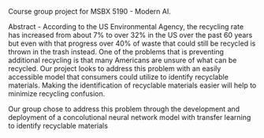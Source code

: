 Course group project for MSBX 5190 - Modern AI. 


Abstract - According to the US Environmental Agency, the recycling rate has increased from about 7% to over 32% in the US over the past 60 years but even with that progress over 40% of waste that could still be recycled is thrown in the trash instead. One of the problems that is preventing additional recycling is that many Americans are unsure of what can be recycled. Our project looks to address this problem with an easily accessible model that consumers could utilize to identify recyclable materials. Making the identification of recyclable materials easier will help to minimize recycling confusion.


Our group chose to address this problem through the development and deployment of a concolutional neural network model with transfer learning to identify recyclable materials 
